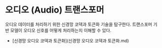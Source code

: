 # 오디오 (Audio) 트랜스포머

오디오 데이터를 처리하기 위한 신경망 코덱과 토큰화 기술을 탐구한다. 트랜스포머 기반 모델이 오디오 신호를 어떻게 처리하는지 이해할 수 있다.

- [신경망 오디오 코덱과 토큰화](신경망 오디오 코덱과 토큰화.md)
